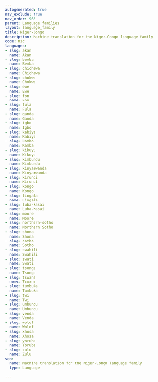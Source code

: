 ```yaml
---
autogenerated: true
nav_exclude: true
nav_order: 966
parent: Language families
layout: language_family
title: Niger-Congo
description: Machine translation for the Niger-Congo language family
code: nic
languages:
- slug: akan
  name: Akan
- slug: bemba
  name: Bemba
- slug: chichewa
  name: Chichewa
- slug: chokwe
  name: Chokwe
- slug: ewe
  name: Ewe
- slug: fon
  name: Fon
- slug: fula
  name: Fula
- slug: ganda
  name: Ganda
- slug: igbo
  name: Igbo
- slug: kabiye
  name: Kabiye
- slug: kamba
  name: Kamba
- slug: kikuyu
  name: Kikuyu
- slug: kimbundu
  name: Kimbundu
- slug: kinyarwanda
  name: Kinyarwanda
- slug: kirundi
  name: Kirundi
- slug: kongo
  name: Kongo
- slug: lingala
  name: Lingala
- slug: luba-kasai
  name: Luba-Kasai
- slug: moore
  name: Moore
- slug: northern-sotho
  name: Northern Sotho
- slug: shona
  name: Shona
- slug: sotho
  name: Sotho
- slug: swahili
  name: Swahili
- slug: swati
  name: Swati
- slug: tsonga
  name: Tsonga
- slug: tswana
  name: Tswana
- slug: tumbuka
  name: Tumbuka
- slug: twi
  name: Twi
- slug: umbundu
  name: Umbundu
- slug: venda
  name: Venda
- slug: wolof
  name: Wolof
- slug: xhosa
  name: Xhosa
- slug: yoruba
  name: Yoruba
- slug: zulu
  name: Zulu
seo:
  name: Machine translation for the Niger-Congo language family
  type: Language

---
```


